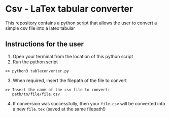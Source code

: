 # Csv - LaTex tabular converter
This repository contains a python script that allows the user to convert a simple csv file into a latex tabular
## Instructions for the user
1) Open your terminal from the location of this python script
2) Run the python script
  ```
  >> python3 tableconverter.py
  ```
3) When required, insert the filepath of the file to convert
  ```
  >> Insert the name of the csv file to convert:
     path/to/file/file.csv
  ```
4) If conversion was successfully, then your `file.csv` will be converted into a new `file.tex` (saved at the same filepath!)
